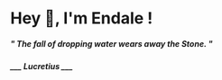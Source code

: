 <h1 title="head"> Hey 👋, I'm Endale !</h1>

**<h5><i>" The fall of dropping water wears away the Stone. "</i></h5>**

*<b>___ Lucretius ___</b>*
